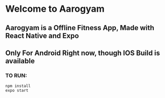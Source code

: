# Welcome to Aarogyam
## Aarogyam is a Offline Fitness App, Made with React Native and Expo

## Only For Android Right now, though IOS Build is available
### TO RUN:
```
npm install
expo start
```


